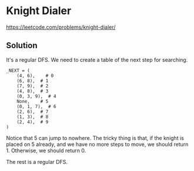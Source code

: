 # Knight Dialer

https://leetcode.com/problems/knight-dialer/

## Solution

It's a regular DFS. We need to create a table of the next step for searching.

```
_NEXT = (
    (4, 6),    # 0
    (6, 8),  # 1
    (7, 9),  # 2
    (4, 8),  # 3
    (0, 3, 9),  # 4
    None,    # 5
    (0, 1, 7),  # 6
    (2, 6),  # 7
    (1, 3),  # 8
    (2, 4),  # 9
)
```

Notice that 5 can jump to nowhere. The tricky thing is that, if the knight is placed on 5 already, and we have no more
steps to move, we should return 1. Otherwise, we should return 0.

The rest is a regular DFS.
